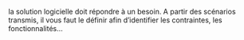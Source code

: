 la solution logicielle doit répondre à un besoin. A partir
des scénarios transmis, il vous faut le définir afin d’identifier les contraintes,
les fonctionnalités…
